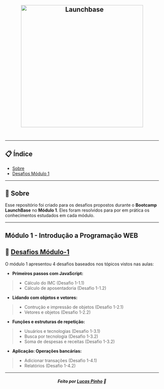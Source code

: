 <h2 align="center">
    <img alt="Launchbase" src="https://storage.googleapis.com/golden-wind/bootcamp-launchbase/logo.png" width="400px" />
    <br>
    </br>
</h2>

---

## 📋 Índice

- [Sobre](#sobre)
- [Desafios Módulo 1](#desafio)

---
<a id="sobre"></a>
## 🔖 Sobre

Esse repositório foi criado para os desafios propostos durante o **Bootcamp LaunchBase** no **Módulo 1**. Eles foram resolvidos para por em prática os conhecimentos estudados em cada módulo.

---
<h2 aling="center">      
    Módulo 1 - Introdução a Programação WEB
</h2> 

<a id="desafio"></a>
## 🚀 [Desafios Módulo-1](https://github.com/lucasmrpinho/launchbase-bootcamp-desafios-modulo1/tree/master/M%C3%B3dulo-1)

O módulo 1 apresentou 4 desafios baseados nos tópicos vistos nas aulas:

- **Primeiros passos com JavaScript:**
> - Cálculo do IMC (Desafio 1-1.1)
> - Cálculo de aposentadoria (Desafio 1-1.2)
- **Lidando com objetos e vetores:**
> - Contrução e impressão de objetos (Desafio 1-2.1)
> - Vetores e objetos (Desafio 1-2.2)
- **Funções e estruturas de repetição:**
> - Usuários e tecnologias (Desafio 1-3.1)
> - Busca por tecnologia (Desafio 1-3.2)
> - Soma de despesas e receitas (Desafio 1-3.2)
- **Aplicação: Operações bancárias:** 
> - Adicionar transações (Desafio 1-4.1)
> - Relatórios (Desafio 1-4.2)


---

<h5 align="center">
    Feito por <a href="https://www.linkedin.com/in/lucas-m-pinho//" target="_blank">Lucas Pinho</a> 🚀
</h5>